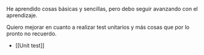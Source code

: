 He aprendido cosas básicas y sencillas, pero debo seguir avanzando con el aprendizaje.

Quiero mejorar en cuanto a realizar test unitarios  y más cosas que por lo pronto no recuerdo.

- [[Unit test]]
